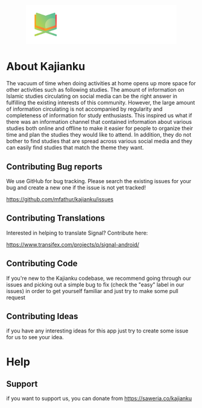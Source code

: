<p align="center">
<img src="Logo.png" width="400">
</p>

# About Kajianku

The vacuum of time when doing activities at home opens up more space for other activities such as following studies. The amount of information on Islamic studies circulating on social media can be the right answer in fulfilling the existing interests of this community. However, the large amount of information circulating is not accompanied by regularity and completeness of information for study enthusiasts. This inspired us what if there was an information channel that contained information about various studies both online and offline to make it easier for people to organize their time and plan the studies they would like to attend. In addition, they do not bother to find studies that are spread across various social media and they can easily find studies that match the theme they want.

## Contributing Bug reports

We use GitHub for bug tracking. Please search the existing issues for your bug and create a new one if the issue is not yet tracked!

https://github.com/mfathur/kajianku/issues

## Contributing Translations

Interested in helping to translate Signal? Contribute here:

https://www.transifex.com/projects/p/signal-android/

## Contributing Code

If you're new to the Kajianku codebase, we recommend going through our issues and picking out a simple bug to fix (check the "easy" label in our issues) in order to get yourself familiar and just try to make some pull request

## Contributing Ideas

if you have any interesting ideas for this app just try to create some issue for us to see your idea.

# Help

## Support

if you want to support us, you can donate from 
https://saweria.co/kajianku

